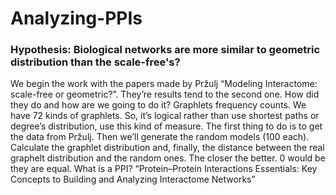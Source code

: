 # Analyzing-PPIs

<h3><b>Hypothesis</b>: Biological networks are more similar to geometric distribution than the scale-free's?</h3>
We begin the work with the papers made by Pržulj “Modeling Interactome: scale-free or geometric?”. They’re results tend to the second one. How did they do and how are we going to do it? Graphlets frequency counts. We have 72 kinds of graphlets.
So, it’s logical rather than use shortest paths or degree’s distribution, use this kind of measure.
The first thing to do is to get the data from Pržulj. 
Then we’ll generate the random models (100 each).
Calculate the graphlet distribution and, finally, the distance between the real graphelt  distribution and the random ones. The closer the better. 0 would be they are equal.
What is a PPI? “Protein–Protein Interactions Essentials: Key Concepts to Building and Analyzing Interactome Networks”

